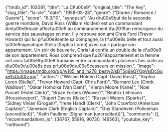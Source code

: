 {"tmdb_id": 102081, "title": "La Cl\u00e9", "original_title": "The Key", "slug_title": "la-cle", "date": "1958-05-28", "genre": ["Drame / Romance / Guerre"], "score": "6.3/10", "synopsis": "Au d\u00e9but de la seconde guerre mondiale, David Ross (William Holden) est un  commandant Am\u00e9ricain affect\u00e9 au commandement d\u2019un remorqueur du service des sauvetages en mer. Il y retrouve son ami Chris Ford (Trevor Howard) qui lui pr\u00e9sente sa compagne, la tr\u00e8s belle et tout aussi \u00e9nigmatique Stella (Sophia Loren) avec qui il partage son appartement. Un soir de beuverie, Chris lui confie un double de la cl\u00e9 de son appartement. Ross comprend que l\u2019appartement et la femme ont ainsi \u00e9t\u00e9 transmis entre commandants plusieurs fois suite au d\u00e9c\u00e8s  des pr\u00e9d\u00e9cesseurs en mission.", "image": "https://image.tmdb.org/t/p/w185_and_h278_bestv2/sBT5q9aQYOpVslDcGuxeYsOuSXv.jpg", "actors": ["William Holden (Capt. David Ross)", "Sophia Loren (Stella)", "Trevor Howard (Capt. Chris Ford)", "Bernard Lee (Cmdr. Wadlow)", "Oskar Homolka (Van Dam)", "Kieron Moore (Kane)", "Noel Purcell (Hotel Clerk)", "Bryan Forbes (Weaver)", "Beatrix Lehmann (Housekeeper)", "Rupert Davies (Baker)", "Russell Waters (Sparks)", "Sidney Vivian (Grogan)", "Irene Handl (Clerk)", "John Crawford (American Captain)", "Jameson Clark (English Captain)", "Guy Standeven (Policeman (uncredited))", "Keith Faulkner (Signalman (uncredited))"], "comments": [], "recommandations_id": [36767, 55916, 90730, 146563], "youtube_key": "notfound"}